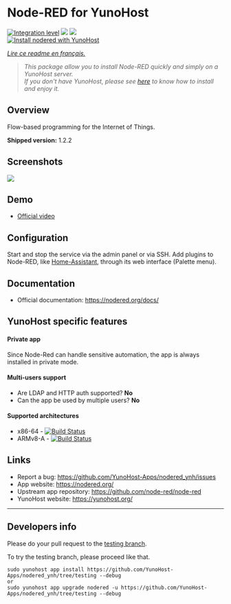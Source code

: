 # Node-RED for YunoHost

[![Integration level](https://dash.yunohost.org/integration/nodered.svg)](https://dash.yunohost.org/appci/app/nodered) ![](https://ci-apps.yunohost.org/ci/badges/nodered.status.svg) ![](https://ci-apps.yunohost.org/ci/badges/nodered.maintain.svg)  
[![Install nodered with YunoHost](https://install-app.yunohost.org/install-with-yunohost.png)](https://install-app.yunohost.org/?app=nodered)

*[Lire ce readme en français.](./README_fr.md)*

> *This package allow you to install Node-RED quickly and simply on a YunoHost server.  
If you don't have YunoHost, please see [here](https://yunohost.org/#/install) to know how to install and enjoy it.*

## Overview
Flow-based programming for the Internet of Things.

**Shipped version:** 1.2.2

## Screenshots

![](https://camo.githubusercontent.com/01ed64b01d73046a485ea82b645a3be529c64809/687474703a2f2f6e6f64657265642e6f72672f696d616765732f6e6f64652d7265642d73637265656e73686f742e706e67)

## Demo

* [Official video](https://youtu.be/vYreeoCoQPI)

## Configuration

Start and stop the service via the admin panel or via SSH.
Add plugins to Node-RED, like [Home-Assistant](https://github.com/YunoHost-Apps/homeassistant_ynh), through its web interface (Palette menu).

## Documentation

* Official documentation: https://nodered.org/docs/

## YunoHost specific features

#### Private app

Since Node-Red can handle sensitive automation, the app is always installed in private mode.

#### Multi-users support

* Are LDAP and HTTP auth supported? **No**
* Can the app be used by multiple users? **No**

#### Supported architectures

* x86-64 - [![Build Status](https://ci-apps.yunohost.org/ci/logs/nodered%20%28Apps%29.svg)](https://ci-apps.yunohost.org/ci/apps/nodered/)
* ARMv8-A - [![Build Status](https://ci-apps-arm.yunohost.org/ci/logs/nodered%20%28Apps%29.svg)](https://ci-apps-arm.yunohost.org/ci/apps/nodered/)

## Links

 * Report a bug: https://github.com/YunoHost-Apps/nodered_ynh/issues
 * App website: https://nodered.org/
 * Upstream app repository: https://github.com/node-red/node-red
 * YunoHost website: https://yunohost.org/

---

## Developers info

Please do your pull request to the [testing branch](https://github.com/YunoHost-Apps/nodered_ynh/tree/testing).

To try the testing branch, please proceed like that.
```
sudo yunohost app install https://github.com/YunoHost-Apps/nodered_ynh/tree/testing --debug
or
sudo yunohost app upgrade nodered -u https://github.com/YunoHost-Apps/nodered_ynh/tree/testing --debug
```
